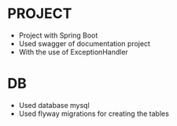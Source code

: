 # PROJECT
* Project with Spring Boot 
* Used swagger of documentation project
* With the use of ExceptionHandler

# DB
* Used database mysql
* Used flyway migrations for creating the tables 
